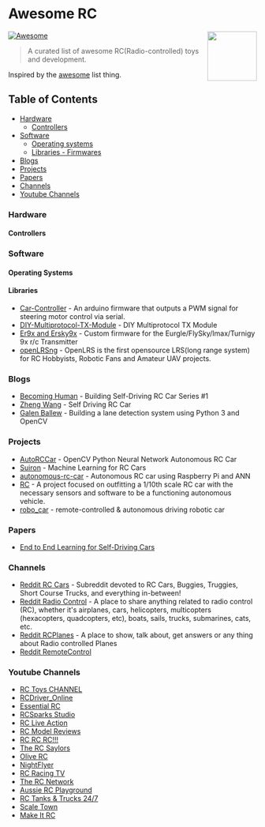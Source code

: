 # Awesome RC

<img src="racing-car_1f3ce.png" align="right" width="100">

[![Awesome](https://cdn.rawgit.com/sindresorhus/awesome/d7305f38d29fed78fa85652e3a63e154dd8e8829/media/badge.svg)](https://github.com/sindresorhus/awesome)

> A curated list of awesome RC(Radio-controlled) toys and development.

Inspired by the [awesome](https://github.com/sindresorhus/awesome) list thing.

## Table of Contents
- [Hardware](#hardware)
  - [Controllers](#controllers)
- [Software](#software)
  - [Operating systems](#operating-systems)
  - [Libraries - Firmwares](#libraries)
- [Blogs](#blogs)
- [Projects](#projects)
- [Papers](#papers)
- [Channels](#channels)
- [Youtube Channels](#youtube-channels)

### Hardware

#### Controllers

### Software

#### Operating Systems

#### Libraries
- [Car-Controller](https://github.com/jabelone/car-controller) - An arduino firmware that outputs a PWM signal for steering motor control via serial.
- [DIY-Multiprotocol-TX-Module](https://github.com/pascallanger/DIY-Multiprotocol-TX-Module) - DIY Multiprotocol TX Module
- [Er9x and Ersky9x](http://www.er9x.com/) - Custom firmware for the Eurgle/FlySky/Imax/Turnigy 9x r/c Transmitter
- [openLRSng](https://openlrsng.org/) - OpenLRS is the first opensource LRS(long range system) for RC Hobbyists, Robotic Fans and Amateur UAV projects.


### Blogs
 - [Becoming Human](https://becominghuman.ai/building-self-driving-rc-car-series-1-intro-equipments-plan-8d9f579df45c) - Building Self-Driving RC Car Series #1
 - [Zheng Wang](https://zhengludwig.wordpress.com/projects/self-driving-rc-car/) - Self Driving RC Car
 - [Galen Ballew](https://medium.com/@galen.ballew/opencv-lanedetection-419361364fc0) - Building a lane detection system using Python 3 and OpenCV
 

### Projects
 - [AutoRCCar](https://github.com/hamuchiwa/AutoRCCar) - OpenCV Python Neural Network Autonomous RC Car
 - [Suiron](https://github.com/kendricktan/suiron) - Machine Learning for RC Cars
 - [autonomous-rc-car](https://github.com/multunus/autonomous-rc-car) - Autonomous RC car using Raspberry Pi and ANN
 - [RC](https://github.com/NE-RC/RC) - A project focused on outfitting a 1/10th scale RC car with the necessary sensors and software to be a functioning autonomous vehicle.
 - [robo_car](https://github.com/bierschi/robo_car) - remote-controlled & autonomous driving robotic car


### Papers
 - [End to End Learning for Self-Driving Cars](https://arxiv.org/pdf/1604.07316v1.pdf)
 

### Channels
 - [Reddit RC Cars](https://www.reddit.com/r/rccars/) - Subreddit devoted to RC Cars, Buggies, Truggies, Short Course Trucks, and everything in-between!
 - [Reddit Radio Control](https://www.reddit.com/r/radiocontrol/) - A place to share anything related to radio control (RC), whether it's airplanes, cars, helicopters, multicopters (hexacopters, quadcopters, etc), boats, sails, trucks, submarines, cats, etc.
 - [Reddit RCPlanes](https://www.reddit.com/r/RCPlanes/) - A place to show, talk about, get answers or any thing about Radio controlled Planes
 - [Reddit RemoteControl](https://www.reddit.com/r/RemoteControl/)

### Youtube Channels
 - [RC Toys CHANNEL](https://www.youtube.com/channel/UCD_BMnibQvJPPub9S5KPPcQ)
 - [RCDriver_Online](https://www.youtube.com/user/RCDriverMagazine)
 - [Essential RC](https://www.youtube.com/user/ditchit)
 - [RCSparks Studio](https://www.youtube.com/user/djmedic2008)
 - [RC Live Action](https://www.youtube.com/user/modellkran1)
 - [RC Model Reviews](https://www.youtube.com/user/RCModelReviews)
 - [RC RC RC!!!](https://www.youtube.com/channel/UCOM2W7YxiXPtKobhrYasZDg)
 - [The RC Saylors](https://www.youtube.com/user/TheRcSaylors)
 - [Olive RC](https://www.youtube.com/user/olivebirdmusic)
 - [NightFlyer](https://www.youtube.com/user/NightFlyyer)
 - [RC Racing TV](https://www.youtube.com/user/exint2)
 - [The RC Network](https://www.youtube.com/user/richmtb01)
 - [Aussie RC Playground](https://www.youtube.com/user/AussieRCPlayground)
 - [RC Tanks & Trucks 24/7](https://www.youtube.com/channel/UC1JRbSw-V1TgKF6JPovFfpA)
 - [Scale Town](https://www.youtube.com/user/CWR2011RC)
 - [Make It RC](https://www.youtube.com/channel/UCWYV5hJfUrnU9Ishf5vr2KA)
